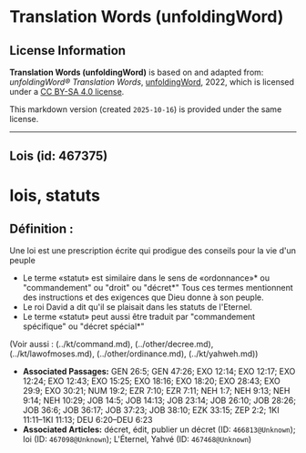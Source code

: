 # Translation Words (unfoldingWord)

## License Information

**Translation Words (unfoldingWord)** is based on and adapted from: _unfoldingWord® Translation Words_, [unfoldingWord](https://unfoldingword.org/utw), 2022, which is licensed under a [CC BY-SA 4.0 license](https://creativecommons.org/licenses/by-sa/4.0/legalcode.en).

This markdown version (created `2025-10-16`) is provided under the same license.



--------------------------------

## Lois (id: 467375)

lois, statuts
=============

Définition :
------------

Une loi est une prescription écrite qui prodigue des conseils pour la vie d'un peuple

* Le terme «statut» est similaire dans le sens de «ordonnance»\* ou "commandement" ou "droit" ou "décret\*" Tous ces termes mentionnent des instructions et des exigences que Dieu donne à son peuple.
* Le roi David a dit qu'il se plaisait dans les statuts de l'Eternel.
* Le terme «statut» peut aussi être traduit par "commandement spécifique" ou "décret spécial\*"

(Voir aussi : (../kt/command.md), (../other/decree.md), (../kt/lawofmoses.md), (../other/ordinance.md), (../kt/yahweh.md))

* **Associated Passages:** GEN 26:5; GEN 47:26; EXO 12:14; EXO 12:17; EXO 12:24; EXO 12:43; EXO 15:25; EXO 18:16; EXO 18:20; EXO 28:43; EXO 29:9; EXO 30:21; NUM 19:2; EZR 7:10; EZR 7:11; NEH 1:7; NEH 9:13; NEH 9:14; NEH 10:29; JOB 14:5; JOB 14:13; JOB 23:14; JOB 26:10; JOB 28:26; JOB 36:6; JOB 36:17; JOB 37:23; JOB 38:10; EZK 33:15; ZEP 2:2; 1KI 11:11–1KI 11:13; DEU 6:20–DEU 6:23
* **Associated Articles:** décret, édit, publier un décret (ID: `466813@Unknown`); loi (ID: `467098@Unknown`); L'Éternel, Yahvé (ID: `467468@Unknown`)

